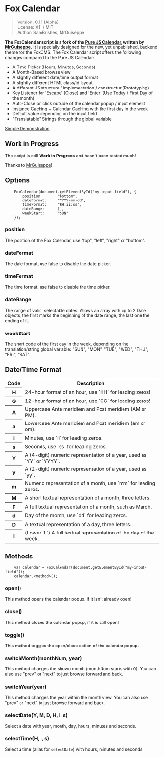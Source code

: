 Fox Calendar
============
> Version: 0.1.1 (Alpha)<br />
> License: X11 / MIT<br />
> Author: SamBrishes, MrGuiseppe

**The FoxCalendar script is a fork of the [Pure JS Calendar](https://github.com/MrGuiseppe/pureJSCalendar), written by [MrGuiseppe](https://github.com/MrGuiseppe).** It is specially designed for the new, yet unpublished, backend theme for the FoxCMS. The Fox Calendar script offers the following changes compared to the Pure JS Calendar:

-   A Time Picker (Hours, Minutes, Seconds)
-   A Month-Based browse view
-   A slightly different date/time output format
-   A slightly different HTML class/id layout
-   A different JS structure / implementation / constructur (Prototyping)
-   Key Listener for 'Escape' (Close) and 'Enter' (Use Today / First Day of the month)
-   Auto-Close on click outside of the calendar popup / input element
-   Instance Caching + Calendar Caching with the first day in the week
-   Default value depending on the input field
-   "Translatable" Strings through the global variable

[Simple Demonstration](https://sambrishes.github.io/FoxCalendar/)

Work in Progress
----------------
The script is still **Work in Progress** and hasn't been tested much!

Thanks to [MrGuiseppe](https://github.com/MrGuiseppe)!

Options
-------
```
    FoxCalendar(document.getElementById("my-input-field"), {
        position:       "bottom",
        dateFormat:     "YYYY-mm-dd",
        timeFormat:     "HH:ii:ss",
        dateRange:      [],
        weekStart:      "SUN"
    });
```

### position
The position of the Fox Calendar, use "top", "left", "right" or "bottom".

### dateFormat
The date format, use false to disable the date picker.

### timeFormat
The time format, use false to disable the time picker.

### dateRange
The range of valid, selectable dates. Allows an array with up to 2 Date objects, the first marks the beginning of the date range, the last one the ending of it.

### weekStart
The short code of the first day in the week, depending on the translation/string global variable: "SUN", "MON", "TUE", "WED", "THU", "FRI", "SAT".

Date/Time Format
----------------
<table>
    <tr>
        <th>Code</th>
        <th>Description</th>
    </tr>
    <tr>
        <th>H</th>
        <td>24-hour format of an hour, use `HH` for leading zeros!</td>
    </tr>
    <tr>
        <th>G</th>
        <td>12-hour format of an hour, use `GG` for leading zeros!</td>
    </tr>
    <tr>
        <th>A</th>
        <td>Uppercase Ante meridiem and Post meridiem (AM or PM).</td>
    </tr>
    <tr>
        <th>a</th>
        <td>Lowercase Ante meridiem and Post meridiem (am or om).</td>
    </tr>
    <tr>
        <th>i</th>
        <td>Minutes, use `ii` for leading zeros.</td>
    </tr>
    <tr>
        <th>s</th>
        <td>Seconds, use `ss` for leading zeros.</td>
    </tr>
    <tr>
        <th>Y</th>
        <td>A (4-digit) numeric representation of a year, used as `YY` or `YYYY`.</td>
    </tr>
    <tr>
        <th>y</th>
        <td>A (2-digit) numeric representation of a year, used as `yy`.</td>
    </tr>
    <tr>
        <th>m</th>
        <td>Numeric representation of a month, use `mm` for leading zeros.</td>
    </tr>
    <tr>
        <th>M</th>
        <td>A short textual representation of a month, three letters.</td>
    </tr>
    <tr>
        <th>F</th>
        <td>A full textual representation of a month, such as March.</td>
    </tr>
    <tr>
        <th>d</th>
        <td>Day of the month, use `dd` for leading zeros.</td>
    </tr>
    <tr>
        <th>D</th>
        <td>A textual representation of a day, three letters.</td>
    </tr>
    <tr>
        <th>l</th>
        <td>(Lower `L`) A full textual representation of the day of the week.</td>
    </tr>
</table>

Methods
-------
```
    var calendar = FoxCalendar(document.getElementById("my-input-field"));
    calendar.<method>();
```

### open()
This method opens the calendar popup, if it isn't already open!

### close()
This method closes the calendar popup, if it is still open!

### toggle()
This method toggles the open/close option of the calendar popup.

### switchMonth(monthNum, year)
This method changes the shown month (monthNum starts with 0). You can also use "prev" or "next" to just browse forward and back.

### switchYear(year)
This method changes the year within the month view. You can also use "prev" or "next" to just browse forward and back.

### selectDate(Y, M, D, H, i, s)
Select a date with year, month, day, hours, minutes and seconds.

### selectTime(H, i, s)
Select a time (alias for `selectDate`) with hours, minutes and seconds.
